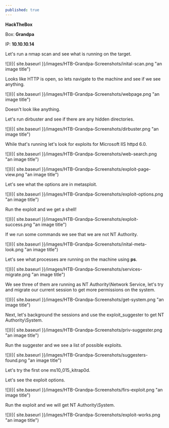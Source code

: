 ```yaml
---
published: true
---
```


**HackTheBox**

Box: **Grandpa**

IP: **10.10.10.14**

Let's run a nmap scan and see what is running on the target.

![]({{ site.baseurl }}/images/HTB-Grandpa-Screenshots/inital-scan.png "an image title")

Looks like HTTP is open, so lets navigate to the machine and see if we see anything.

![]({{ site.baseurl }}/images/HTB-Grandpa-Screenshots/webpage.png "an image title")

Doesn't look like anything. 

Let's run dirbuster and see if there are any hidden directories. 

![]({{ site.baseurl }}/images/HTB-Grandpa-Screenshots/dirbuster.png "an image title")

While that's running let's look for exploits for Microsoft IIS httpd 6.0.

![]({{ site.baseurl }}/images/HTB-Grandpa-Screenshots/web-search.png "an image title")

![]({{ site.baseurl }}/images/HTB-Grandpa-Screenshots/exploit-page-view.png "an image title")

Let's see what the options are in metasploit.

![]({{ site.baseurl }}/images/HTB-Grandpa-Screenshots/exploit-options.png "an image title")

Run the exploit and we get a shell!

![]({{ site.baseurl }}/images/HTB-Grandpa-Screenshots/exploit-success.png "an image title")

If we run some commands we see that we are not NT Authority.

![]({{ site.baseurl }}/images/HTB-Grandpa-Screenshots/inital-meta-look.png "an image title")

Let's see what processes are running on the machine using **ps**.

![]({{ site.baseurl }}/images/HTB-Grandpa-Screenshots/services-migrate.png "an image title")

We see three of them are running as NT Authority\Network Service, let's try and migrate our current session to get more permissions on the system.

![]({{ site.baseurl }}/images/HTB-Grandpa-Screenshots/get-system.png "an image title")

Next, let's background the sessions and use the exploit_suggester to get NT Authority\System.

![]({{ site.baseurl }}/images/HTB-Grandpa-Screenshots/priv-suggester.png "an image title")

Run the suggester and we see a list of possible exploits.

![]({{ site.baseurl }}/images/HTB-Grandpa-Screenshots/suggesters-found.png "an image title")

Let's try the first one ms10_015_kitrap0d.

Let's see the exploit options.

![]({{ site.baseurl }}/images/HTB-Grandpa-Screenshots/firs-exploit.png "an image title")

Run the exploit and we will get NT Authority\System.

![]({{ site.baseurl }}/images/HTB-Grandpa-Screenshots/exploit-works.png "an image title")
